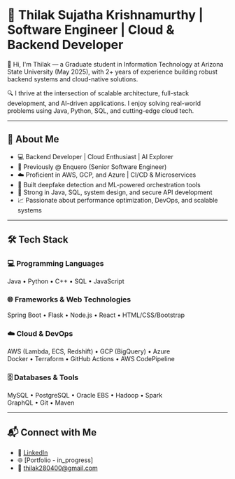
# 🚀 Thilak Sujatha Krishnamurthy | Software Engineer | Cloud & Backend Developer

👋 Hi, I'm Thilak — a Graduate student in Information Technology at Arizona State University (May 2025), with 2+ years of experience building robust backend systems and cloud-native solutions.

🔍 I thrive at the intersection of scalable architecture, full-stack development, and AI-driven applications. I enjoy solving real-world problems using Java, Python, SQL, and cutting-edge cloud tech.

---

## 🚀 About Me

- 💻 Backend Developer | Cloud Enthusiast | AI Explorer  
- 🏢 Previously @ Enquero (Senior Software Engineer)  
- ☁️ Proficient in AWS, GCP, and Azure | CI/CD & Microservices  
- 🤖 Built deepfake detection and ML-powered orchestration tools  
- 🔐 Strong in Java, SQL, system design, and secure API development  
- 📈 Passionate about performance optimization, DevOps, and scalable systems  

---

## 🛠 Tech Stack

### 💻 Programming Languages  
Java • Python • C++ • SQL • JavaScript

### 🌐 Frameworks & Web Technologies  
Spring Boot • Flask • Node.js • React • HTML/CSS/Bootstrap

### ☁️ Cloud & DevOps  
AWS (Lambda, ECS, Redshift) • GCP (BigQuery) • Azure  
Docker • Terraform • GitHub Actions • AWS CodePipeline

### 🗄️ Databases & Tools  
MySQL • PostgreSQL • Oracle EBS • Hadoop • Spark  
GraphQL • Git • Maven

---

## 📬 Connect with Me

- 💼 [LinkedIn](https://www.linkedin.com/in/thilak-sujatha-krishnamurthy-a611ba180/)  
- 🌐 [Portfolio - in_progress]
- 📧 thilak280400@gmail.com  


